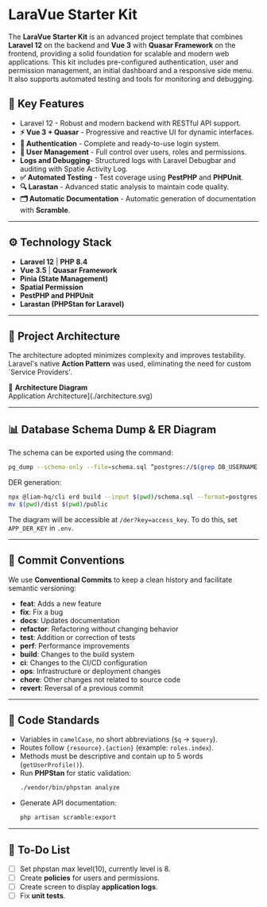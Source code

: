 # LaraVue Starter Kit

The **LaraVue Starter Kit** is an advanced project template that combines **Laravel 12** on the backend and **Vue 3** with **Quasar Framework** on the frontend, providing a solid foundation for scalable and modern web applications. This kit includes pre-configured authentication, user and permission management, an initial dashboard and a responsive side menu. It also supports automated testing and tools for monitoring and debugging.

## 📌 **Key Features**

- Laravel 12 - Robust and modern backend with RESTful API support.
- **⚡ Vue 3 + Quasar** - Progressive and reactive UI for dynamic interfaces.
- **🔑 Authentication** - Complete and ready-to-use login system.
- **👤 User Management** - Full control over users, roles and permissions.
- **Logs and Debugging**- Structured logs with Laravel Debugbar and auditing with Spatie Activity Log.
- **✅ Automated Testing** - Test coverage using **PestPHP** and **PHPUnit**.
- **🔍 Larastan** - Advanced static analysis to maintain code quality.
- **🗂️ Automatic Documentation** - Automatic generation of documentation with **Scramble**.

---

## ⚙️ **Technology Stack**

- **Laravel 12** | **PHP 8.4**
- **Vue 3.5** | **Quasar Framework**
- **Pinia (State Management)**
- **Spatial Permission**
- **PestPHP and PHPUnit**
- **Larastan (PHPStan for Laravel)**

---

## 🚀 **Project Architecture**

The architecture adopted minimizes complexity and improves testability. Laravel's native **Action Pattern** was used, eliminating the need for custom `Service Providers'.

📌 **Architecture Diagram**  
Application Architecture](./architecture.svg)

---

## 📊 **Database Schema Dump & ER Diagram**

The schema can be exported using the command:

```bash
pg_dump --schema-only --file=schema.sql “postgres://$(grep DB_USERNAME .env | cut -d ‘=’ -f2):$(grep DB_PASSWORD . env | cut -d '=' -f2)@$(grep DB_HOST .env | cut -d '=' -f2):$(grep DB_PORT .env | cut -d '=' -f2)/$(grep DB_DATABASE .env | cut -d '=' -f2)”
```

DER generation:

```bash
npx @liam-hq/cli erd build --input $(pwd)/schema.sql --format=postgres
mv $(pwd)/dist $(pwd)/public
```

The diagram will be accessible at `/der?key=access_key`. To do this, set `APP_DER_KEY` in `.env`.

---

## 🔄 **Commit Conventions**

We use **Conventional Commits** to keep a clean history and facilitate semantic versioning:

- **feat**: Adds a new feature
- **fix**: Fix a bug
- **docs**: Updates documentation
- **refactor**: Refactoring without changing behavior
- **test**: Addition or correction of tests
- **perf**: Performance improvements
- **build**: Changes to the build system
- **ci**: Changes to the CI/CD configuration
- **ops**: Infrastructure or deployment changes
- **chore**: Other changes not related to source code
- **revert**: Reversal of a previous commit

---

## 📝 **Code Standards**

- Variables in `camelCase`, no short abbreviations (`$q` → `$query`).
- Routes follow `{resource}.{action}` (example: `roles.index`).
- Methods must be descriptive and contain up to 5 words (`getUserProfile()`).
- Run **PHPStan** for static validation:
  ```bash
  ./vendor/bin/phpstan analyze
  ```
- Generate API documentation:
  ```bash
  php artisan scramble:export
  ```

---

## 📌 **To-Do List**

- [ ] Set phpstan max level(10), currently level is 8.
- [ ] Create **policies** for users and permissions.
- [ ] Create screen to display **application logs**.
- [ ] Fix **unit tests**.
